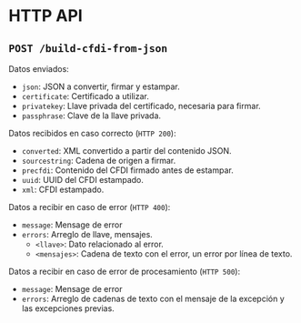 # HTTP API

## `POST /build-cfdi-from-json`

Datos enviados:

- `json`: JSON a convertir, firmar y estampar.
- `certificate`: Certificado a utilizar.
- `privatekey`: Llave privada del certificado, necesaria para firmar.
- `passphrase`: Clave de la llave privada.

Datos recibidos en caso correcto (`HTTP 200`):

- `converted`: XML convertido a partir del contenido JSON.
- `sourcestring`: Cadena de origen a firmar.
- `precfdi`: Contenido del CFDI firmado antes de estampar.
- `uuid`: UUID del CFDI estampado.
- `xml`: CFDI estampado.

Datos a recibir en caso de error (`HTTP 400`):

- `message`: Mensage de error
- `errors`: Arreglo de llave, mensajes.
  - `<llave>`: Dato relacionado al error.
  - `<mensajes>`: Cadena de texto con el error, un error por línea de texto.

Datos a recibir en caso de error de procesamiento (`HTTP 500`):

- `message`: Mensage de error
- `errors`: Arreglo de cadenas de texto con el mensaje de la excepción y las excepciones previas.
